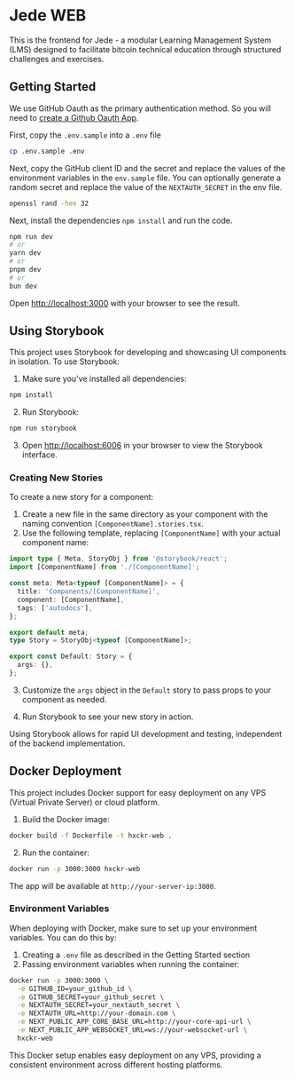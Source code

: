 # Jede WEB

This is the frontend for Jede - a modular Learning Management System (LMS) designed to facilitate bitcoin technical education through structured challenges and exercises.

## Getting Started

We use GitHub Oauth as the primary authentication method. So you will need to [create a Github Oauth App](https://docs.github.com/en/developers/apps/building-oauth-apps/creating-an-oauth-app).

First, copy the `.env.sample` into a `.env` file

```bash
cp .env.sample .env
```

Next, copy the GitHub client ID and the secret and replace the values of the environment variables in the `env.sample` file.
You can optionally generate a random secret and replace the value of the `NEXTAUTH_SECRET` in the env file.

```bash
openssl rand -hex 32
```

Next, install the dependencies `npm install` and run the code.

```bash
npm run dev
# or
yarn dev
# or
pnpm dev
# or
bun dev
```

Open [http://localhost:3000](http://localhost:3000) with your browser to see the result.

## Using Storybook

This project uses Storybook for developing and showcasing UI components in isolation. To use Storybook:

1. Make sure you've installed all dependencies:

```bash
npm install
```

2. Run Storybook:

```bash
npm run storybook
```

3. Open [http://localhost:6006](http://localhost:6006) in your browser to view the Storybook interface.

### Creating New Stories

To create a new story for a component:

1. Create a new file in the same directory as your component with the naming convention `[ComponentName].stories.tsx`.
2. Use the following template, replacing `[ComponentName]` with your actual component name:

```typescript
import type { Meta, StoryObj } from '@storybook/react';
import [ComponentName] from './[ComponentName]';

const meta: Meta<typeof [ComponentName]> = {
  title: 'Components/[ComponentName]',
  component: [ComponentName],
  tags: ['autodocs'],
};

export default meta;
type Story = StoryObj<typeof [ComponentName]>;

export const Default: Story = {
  args: {},
};
```

3. Customize the `args` object in the `Default` story to pass props to your component as needed.

4. Run Storybook to see your new story in action.

Using Storybook allows for rapid UI development and testing, independent of the backend implementation.

## Docker Deployment

This project includes Docker support for easy deployment on any VPS (Virtual Private Server) or cloud platform.

1. Build the Docker image:

```bash
docker build -f Dockerfile -t hxckr-web .
```

2. Run the container:

```bash
docker run -p 3000:3000 hxckr-web
```

The app will be available at `http://your-server-ip:3000`.

### Environment Variables

When deploying with Docker, make sure to set up your environment variables. You can do this by:

1. Creating a `.env` file as described in the Getting Started section
2. Passing environment variables when running the container:

```bash
docker run -p 3000:3000 \
  -e GITHUB_ID=your_github_id \
  -e GITHUB_SECRET=your_github_secret \
  -e NEXTAUTH_SECRET=your_nextauth_secret \
  -e NEXTAUTH_URL=http://your-domain.com \
  -e NEXT_PUBLIC_APP_CORE_BASE_URL=http://your-core-api-url \
  -e NEXT_PUBLIC_APP_WEBSOCKET_URL=ws://your-websocket-url \
  hxckr-web
```

This Docker setup enables easy deployment on any VPS, providing a consistent environment across different hosting platforms.
